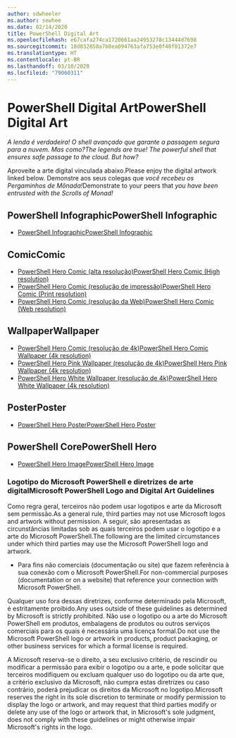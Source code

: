 ```yaml
---
author: sdwheeler
ms.author: sewhee
ms.date: 02/14/2020
title: PowerShell Digital Art
ms.openlocfilehash: e67cafa274ca1720661aa24953278c13444d7698
ms.sourcegitcommit: 18d832858a7b8ea094763afa753e0f48f01372e7
ms.translationtype: HT
ms.contentlocale: pt-BR
ms.lasthandoff: 03/10/2020
ms.locfileid: "79060311"
---
```

# <a name="powershell-digital-art"></a><span data-ttu-id="9864d-102">PowerShell Digital Art</span><span class="sxs-lookup"><span data-stu-id="9864d-102">PowerShell Digital Art</span></span>

<span data-ttu-id="9864d-103">*A lenda é verdadeira! O shell avançado que garante a passagem segura para a nuvem. Mas como?*</span><span class="sxs-lookup"><span data-stu-id="9864d-103">*The legends are true! The powerful shell that ensures safe passage to the cloud. But how?*</span></span>

<span data-ttu-id="9864d-104">Aproveite a arte digital vinculada abaixo.</span><span class="sxs-lookup"><span data-stu-id="9864d-104">Please enjoy the digital artwork linked below.</span></span> <span data-ttu-id="9864d-105">Demonstre aos seus colegas que *você recebeu os Pergaminhos de Mônada!*</span><span class="sxs-lookup"><span data-stu-id="9864d-105">Demonstrate to your peers that *you have been entrusted with the Scrolls of Monad!*</span></span>

## <a name="powershell-infographic"></a><span data-ttu-id="9864d-106">PowerShell Infographic</span><span class="sxs-lookup"><span data-stu-id="9864d-106">PowerShell Infographic</span></span>

- [<span data-ttu-id="9864d-107">PowerShell Infographic</span><span class="sxs-lookup"><span data-stu-id="9864d-107">PowerShell Infographic</span></span>](https://github.com/MicrosoftDocs/PowerShell-Docs/blob/staging/assets/PowerShell_7_Infographic.pdf)

## <a name="comic"></a><span data-ttu-id="9864d-108">Comic</span><span class="sxs-lookup"><span data-stu-id="9864d-108">Comic</span></span>

- [<span data-ttu-id="9864d-109">PowerShell Hero Comic (alta resolução)</span><span class="sxs-lookup"><span data-stu-id="9864d-109">PowerShell Hero Comic (High resolution)</span></span>](https://aka.ms/powershellherocomic_highres)
- [<span data-ttu-id="9864d-110">PowerShell Hero Comic (resolução de impressão)</span><span class="sxs-lookup"><span data-stu-id="9864d-110">PowerShell Hero Comic (Print resolution)</span></span>](https://aka.ms/powershellherocomic_print)
- [<span data-ttu-id="9864d-111">PowerShell Hero Comic (resolução da Web)</span><span class="sxs-lookup"><span data-stu-id="9864d-111">PowerShell Hero Comic (Web resolution)</span></span>](https://aka.ms/powershellherocomic_web)

## <a name="wallpaper"></a><span data-ttu-id="9864d-112">Wallpaper</span><span class="sxs-lookup"><span data-stu-id="9864d-112">Wallpaper</span></span>

- [<span data-ttu-id="9864d-113">PowerShell Hero Comic (resolução de 4k)</span><span class="sxs-lookup"><span data-stu-id="9864d-113">PowerShell Hero Comic Wallpaper (4k resolution)</span></span>](https://aka.ms/powershellherowallpaper)
- [<span data-ttu-id="9864d-114">PowerShell Hero Pink Wallpaper (resolução de 4k)</span><span class="sxs-lookup"><span data-stu-id="9864d-114">PowerShell Hero Pink Wallpaper (4k resolution)</span></span>](https://aka.ms/powershellherowallpaper1)
- [<span data-ttu-id="9864d-115">PowerShell Hero White Wallpaper (resolução de 4k)</span><span class="sxs-lookup"><span data-stu-id="9864d-115">PowerShell Hero White Wallpaper (4k resolution)</span></span>](https://aka.ms/powershellherowallpaper2)

## <a name="poster"></a><span data-ttu-id="9864d-116">Poster</span><span class="sxs-lookup"><span data-stu-id="9864d-116">Poster</span></span>

- [<span data-ttu-id="9864d-117">PowerShell Hero Poster</span><span class="sxs-lookup"><span data-stu-id="9864d-117">PowerShell Hero Poster</span></span>](https://aka.ms/powershellheroposter)

## <a name="powershell-hero"></a><span data-ttu-id="9864d-118">PowerShell Core</span><span class="sxs-lookup"><span data-stu-id="9864d-118">PowerShell Hero</span></span>

- [<span data-ttu-id="9864d-119">PowerShell Hero Image</span><span class="sxs-lookup"><span data-stu-id="9864d-119">PowerShell Hero Image</span></span>](https://aka.ms/powershellhero)

### <a name="microsoft-powershell-logo-and-digital-art-guidelines"></a><span data-ttu-id="9864d-120">Logotipo do Microsoft PowerShell e diretrizes de arte digital</span><span class="sxs-lookup"><span data-stu-id="9864d-120">Microsoft PowerShell Logo and Digital Art Guidelines</span></span>

<span data-ttu-id="9864d-121">Como regra geral, terceiros não podem usar logotipos e arte da Microsoft sem permissão.</span><span class="sxs-lookup"><span data-stu-id="9864d-121">As a general rule, third parties may not use Microsoft logos and artwork without permission.</span></span> <span data-ttu-id="9864d-122">A seguir, são apresentadas as circunstâncias limitadas sob as quais terceiros podem usar o logotipo e a arte do Microsoft PowerShell.</span><span class="sxs-lookup"><span data-stu-id="9864d-122">The following are the limited circumstances under which third parties may use the Microsoft PowerShell logo and artwork.</span></span>

- <span data-ttu-id="9864d-123">Para fins não comerciais (documentação ou site) que fazem referência à sua conexão com o Microsoft PowerShell.</span><span class="sxs-lookup"><span data-stu-id="9864d-123">For non-commercial purposes (documentation or on a website) that reference your connection with Microsoft PowerShell.</span></span>

<span data-ttu-id="9864d-124">Qualquer uso fora dessas diretrizes, conforme determinado pela Microsoft, é estritamente proibido.</span><span class="sxs-lookup"><span data-stu-id="9864d-124">Any uses outside of these guidelines as determined by Microsoft is strictly prohibited.</span></span> <span data-ttu-id="9864d-125">Não use o logotipo ou a arte do Microsoft PowerShell em produtos, embalagens de produtos ou outros serviços comerciais para os quais é necessária uma licença formal.</span><span class="sxs-lookup"><span data-stu-id="9864d-125">Do not use the Microsoft PowerShell logo or artwork in products, product packaging, or other business services for which a formal license is required.</span></span>

<span data-ttu-id="9864d-126">A Microsoft reserva-se o direito, a seu exclusivo critério, de rescindir ou modificar a permissão para exibir o logotipo ou a arte, e pode solicitar que terceiros modifiquem ou excluam qualquer uso do logotipo ou da arte que, a critério exclusivo da Microsoft, não cumpra estas diretrizes ou caso contrário, poderá prejudicar os direitos da Microsoft no logotipo.</span><span class="sxs-lookup"><span data-stu-id="9864d-126">Microsoft reserves the right in its sole discretion to terminate or modify permission to display the logo or artwork, and may request that third parties modify or delete any use of the logo or artwork that, in Microsoft's sole judgment, does not comply with these guidelines or might otherwise impair Microsoft's rights in the logo.</span></span>
